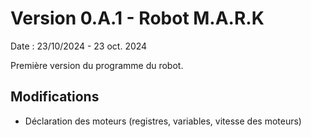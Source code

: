 # Version 0.A.1 - Robot M.A.R.K

Date : 23/10/2024 - 23 oct. 2024<br />

Première version du programme du robot.

## Modifications

- Déclaration des moteurs (registres, variables, vitesse des moteurs)
